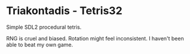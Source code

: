 # Triakontadis - Tetris32

Simple SDL2 procedural tetris.

RNG is cruel and biased.
Rotation might feel inconsistent.
I haven't been able to beat my own game.
